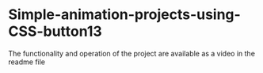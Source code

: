 # Simple-animation-projects-using-CSS-button13
The functionality and operation of the project are available as a video in the readme file
